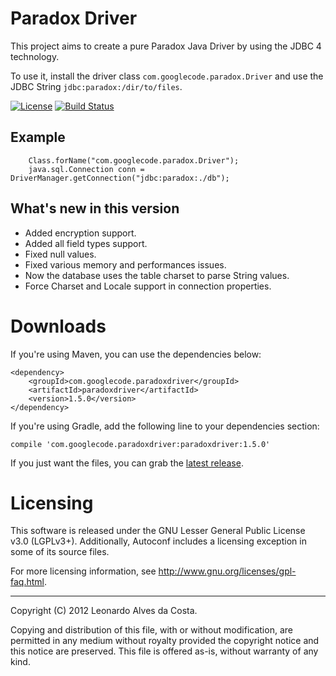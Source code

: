# Paradox Driver #
This project aims to create a pure Paradox Java Driver by using the JDBC 4 technology.

To use it, install the driver class `com.googlecode.paradox.Driver` and use the JDBC String `jdbc:paradox:/dir/to/files`.

[![License](https://img.shields.io/badge/License-GPL%203.0-blue.svg)](LICENSE) [![Build Status](https://travis-ci.org/leonhad/paradoxdriver.svg?branch=master)](https://travis-ci.org/leonhad/paradoxdriver)

## Example ##

```
    Class.forName("com.googlecode.paradox.Driver");
    java.sql.Connection conn = DriverManager.getConnection("jdbc:paradox:./db");
```

## What's new in this version

- Added encryption support.
- Added all field types support.
- Fixed null values.
- Fixed various memory and performances issues.
- Now the database uses the table charset to parse String values.
- Force Charset and Locale support in connection properties.

# Downloads #
If you're using Maven, you can use the dependencies below:

```
<dependency>
    <groupId>com.googlecode.paradoxdriver</groupId>
    <artifactId>paradoxdriver</artifactId>
    <version>1.5.0</version>
</dependency>
```

If you're using Gradle, add the following line to your dependencies section:

    compile 'com.googlecode.paradoxdriver:paradoxdriver:1.5.0'

If you just want the files, you can grab the [latest release](https://github.com/leonhad/paradoxdriver/releases/latest).

# Licensing

This software is released under the GNU Lesser General Public License v3.0 (LGPLv3+).
Additionally, Autoconf includes a licensing exception in some of its
source files.

For more licensing information, see
<http://www.gnu.org/licenses/gpl-faq.html>.

-----
Copyright (C) 2012 Leonardo Alves da Costa.

Copying and distribution of this file, with or without modification,
are permitted in any medium without royalty provided the copyright
notice and this notice are preserved.  This file is offered as-is,
without warranty of any kind.